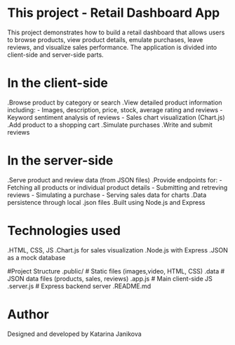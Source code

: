 # This project - Retail Dashboard App
This project demonstrates how to build a retail dashboard that allows users to browse products, view product details, emulate purchases, leave reviews, and visualize sales performance. The application is divided into client-side and server-side parts. 

# In the client-side
.Browse product by category or search
.View detailed product information including: 
        - Images, description, price, stock, average rating and reviews
        - Keyword sentiment analysis of reviews
        - Sales chart visualization (Chart.js)
.Add product to a shopping cart
.Simulate purchases
.Write and submit reviews

# In the server-side
.Serve product and review data (from JSON files) 
.Provide endpoints for: 
        - Fetching all products or individual product details
        - Submitting and retreving reviews
        - Simulating a purchase
        - Serving sales data for charts
.Data persistence through local .json files
.Built using Node.js and Express

# Technologies used
.HTML, CSS, JS
.Chart.js for sales visualization
.Node.js with Express
.JSON as a mock database

#Project Structure
.public/       # Static files (images,video, HTML, CSS)
.data          # JSON data files (products, sales, reviews)
.app.js        # Main client-side JS
.server.js     # Express backend server
.README.md

# Author
Designed and developed by Katarina Janikova

 